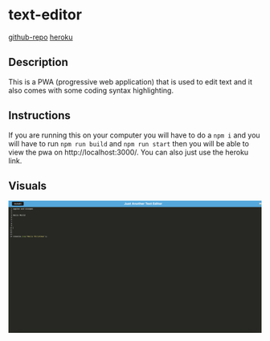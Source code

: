 # text-editor
[github-repo](https://github.com/Will-Dean5/text-editor-refactor)
[heroku](https://radiant-stream-84283.herokuapp.com/)

## Description

This is a PWA (progressive web application) that is used to edit text and it also comes with some coding syntax highlighting.

## Instructions

If you are running this on your computer you will have to do a ```npm i``` and you will have to run ```npm run build``` and ```npm run start``` then you will be able to view the pwa on http://localhost:3000/. You can also just use the heroku link.
## Visuals

![text-editor](./assets/Screen%20Shot%202022-10-17%20at%205.18.59%20PM.png  )